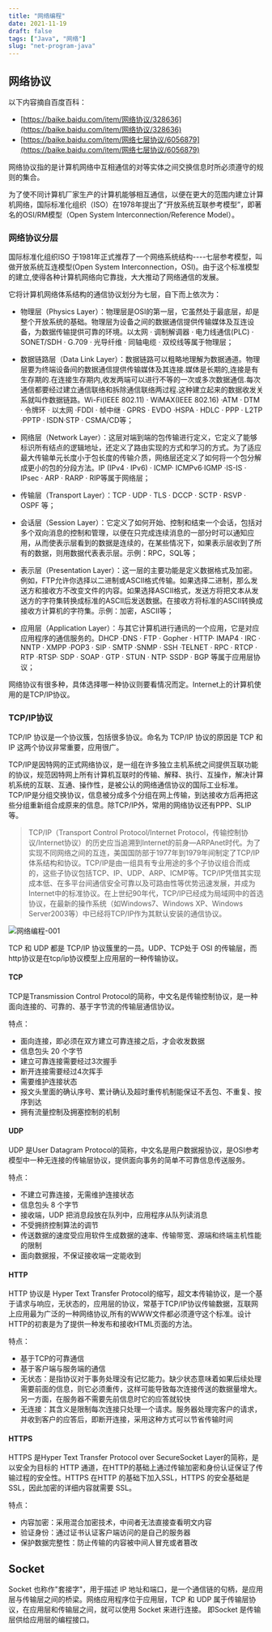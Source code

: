 ```yaml
---
title: "网络编程"
date: 2021-11-19
draft: false
tags: ["Java", "网络"]
slug: "net-program-java"
---
```


## 网络协议
以下内容摘自百度百科：
- [https://baike.baidu.com/item/网络协议/328636](https://baike.baidu.com/item/网络协议/328636)
- [https://baike.baidu.com/item/网络七层协议/6056879](https://baike.baidu.com/item/网络七层协议/6056879)

网络协议指的是计算机网络中互相通信的对等实体之间交换信息时所必须遵守的规则的集合。

为了使不同计算机厂家生产的计算机能够相互通信，以便在更大的范围内建立计算机网络，国际标准化组织（ISO）在1978年提出了“开放系统互联参考模型”，即著名的OSI/RM模型（Open System Interconnection/Reference Model）。

### 网络协议分层
国际标准化组织ISO 于1981年正式推荐了一个网络系统结构----七层参考模型，叫做开放系统互连模型(Open System Interconnection，OSI)。由于这个标准模型的建立,使得各种计算机网络向它靠拢，大大推动了网络通信的发展。

它将计算机网络体系结构的通信协议划分为七层，自下而上依次为：
- 物理层（Physics Layer）：物理层是OSI的第一层，它虽然处于最底层，却是整个开放系统的基础。物理层为设备之间的数据通信提供传输媒体及互连设备，为数据传输提供可靠的环境。以太网 · 调制解调器 · 电力线通信(PLC) · SONET/SDH · G.709 · 光导纤维 · 同轴电缆 · 双绞线等属于物理层；

- 数据链路层（Data Link Layer）：数据链路可以粗略地理解为数据通道。物理层要为终端设备间的数据通信提供传输媒体及其连接.媒体是长期的,连接是有生存期的.在连接生存期内,收发两端可以进行不等的一次或多次数据通信.每次通信都要经过建立通信联络和拆除通信联络两过程.这种建立起来的数据收发关系就叫作数据链路。Wi-Fi(IEEE 802.11) · WiMAX(IEEE 802.16) ·ATM · DTM · 令牌环 · 以太网 ·FDDI · 帧中继 · GPRS · EVDO ·HSPA · HDLC · PPP · L2TP ·PPTP · ISDN·STP · CSMA/CD等；

- 网络层（Network Layer）：这层对端到端的包传输进行定义，它定义了能够标识所有结点的逻辑地址，还定义了路由实现的方式和学习的方式。为了适应最大传输单元长度小于包长度的传输介质，网络层还定义了如何将一个包分解成更小的包的分段方法。IP (IPv4 · IPv6) · ICMP· ICMPv6·IGMP ·IS-IS · IPsec · ARP · RARP · RIP等属于网络层；

- 传输层（Transport Layer）：TCP · UDP · TLS · DCCP · SCTP · RSVP · OSPF 等；

- 会话层（Session Layer）：它定义了如何开始、控制和结束一个会话，包括对多个双向消息的控制和管理，以便在只完成连续消息的一部分时可以通知应用，从而使表示层看到的数据是连续的，在某些情况下，如果表示层收到了所有的数据，则用数据代表表示层。示例：RPC，SQL等；

- 表示层（Presentation Layer）：这一层的主要功能是定义数据格式及加密。例如，FTP允许你选择以二进制或ASCII格式传输。如果选择二进制，那么发送方和接收方不改变文件的内容。如果选择ASCII格式，发送方将把文本从发送方的字符集转换成标准的ASCII后发送数据。在接收方将标准的ASCII转换成接收方计算机的字符集。示例：加密，ASCII等；

- 应用层（Application Layer）：与其它计算机进行通讯的一个应用，它是对应应用程序的通信服务的。DHCP ·DNS · FTP · Gopher · HTTP· IMAP4 · IRC · NNTP · XMPP ·POP3 · SIP · SMTP ·SNMP · SSH ·TELNET · RPC · RTCP · RTP ·RTSP· SDP · SOAP · GTP · STUN · NTP· SSDP · BGP 等属于应用层协议；

网络协议有很多种，具体选择哪一种协议则要看情况而定。Internet上的计算机使用的是TCP/IP协议。

### TCP/IP协议
TCP/IP 协议是一个协议簇，包括很多协议。命名为 TCP/IP 协议的原因是 TCP 和 IP 这两个协议非常重要，应用很广。

TCP/IP是因特网的正式网络协议，是一组在许多独立主机系统之间提供互联功能的协议，规范因特网上所有计算机互联时的传输、解释、执行、互操作，解决计算机系统的互联、互通、操作性，是被公认的网络通信协议的国际工业标准。TCP/IP是分组交换协议，信息被分成多个分组在网上传输，到达接收方后再把这些分组重新组合成原来的信息。除TCP/IP外，常用的网络协议还有PPP、SLIP等。

> TCP/IP（Transport Control Protocol/Internet Protocol，传输控制协议/Internet协议）的历史应当追溯到Internet的前身—ARPAnet时代。为了实现不同网络之间的互连，美国国防部于1977年到1979年间制定了TCP/IP体系结构和协议。TCP/IP是由一组具有专业用途的多个子协议组合而成的，这些子协议包括TCP、IP、UDP、ARP、ICMP等。TCP/IP凭借其实现成本低、在多平台间通信安全可靠以及可路由性等优势迅速发展，并成为Internet中的标准协议。在上世纪90年代，TCP/IP已经成为局域网中的首选协议，在最新的操作系统（如Windows7、Windows XP、Windows Server2003等）中已经将TCP/IP作为其默认安装的通信协议。

![网络编程-001](/iblog/posts/images/essays/网络编程-001.jpg)

TCP 和 UDP 都是 TCP/IP 协议簇里的一员。UDP、TCP处于 OSI 的传输层，而http协议是在tcp/ip协议模型上应用层的一种传输协议。

#### TCP
TCP是Transmission Control Protocol的简称，中文名是传输控制协议，是一种面向连接的、可靠的、基于字节流的传输层通信协议。

特点：
- 面向连接，即必须在双方建立可靠连接之后，才会收发数据
- 信息包头 20 个字节
- 建立可靠连接需要经过3次握手
- 断开连接需要经过4次挥手
- 需要维护连接状态
- 报文头里面的确认序号、累计确认及超时重传机制能保证不丢包、不重复、按序到达
- 拥有流量控制及拥塞控制的机制


#### UDP
UDP 是User Datagram Protocol的简称，中文名是用户数据报协议，是OSI参考模型中一种无连接的传输层协议，提供面向事务的简单不可靠信息传送服务。

特点：
- 不建立可靠连接，无需维护连接状态
- 信息包头 8 个字节
- 接收端，UDP 把消息段放在队列中，应用程序从队列读消息
- 不受拥挤控制算法的调节
- 传送数据的速度受应用软件生成数据的速率、传输带宽、源端和终端主机性能的限制
- 面向数据报，不保证接收端一定能收到

#### HTTP
HTTP 协议是 Hyper Text Transfer Protocol的缩写，超文本传输协议，是一个基于请求与响应，无状态的，应用层的协议，常基于TCP/IP协议传输数据，互联网上应用最为广泛的一种网络协议,所有的WWW文件都必须遵守这个标准。设计HTTP的初衷是为了提供一种发布和接收HTML页面的方法。

特点：
- 基于TCP的可靠通信
- 基于客户端与服务端的通信
- 无状态：是指协议对于事务处理没有记忆能力。缺少状态意味着如果后续处理需要前面的信息，则它必须重传，这样可能导致每次连接传送的数据量增大。另一方面，在服务器不需要先前信息时它的应答就较快
- 无连接：其含义是限制每次连接只处理一个请求。服务器处理完客户的请求，并收到客户的应答后，即断开连接，采用这种方式可以节省传输时间

#### HTTPS
HTTPS 是Hyper Text Transfer Protocol over SecureSocket Layer的简称，是以安全为目标的 HTTP 通道，在HTTP的基础上通过传输加密和身份认证保证了传输过程的安全性。HTTPS 在HTTP 的基础下加入SSL，HTTPS 的安全基础是 SSL，因此加密的详细内容就需要 SSL。 

特点：
- 内容加密：采用混合加密技术，中间者无法直接查看明文内容
- 验证身份：通过证书认证客户端访问的是自己的服务器
- 保护数据完整性：防止传输的内容被中间人冒充或者篡改


## Socket
Socket 也称作"套接字"，用于描述 IP 地址和端口，是一个通信链的句柄，是应用层与传输层之间的桥梁。网络应用程序位于应用层，TCP 和 UDP 属于传输层协议，在应用层和传输层之间，就可以使用 Socket 来进行连接。
即Socket 是传输层供给应用层的编程接口。


